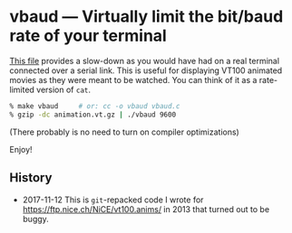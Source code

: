 # vbaud — Virtually limit the bit/baud rate of your terminal

[This file](vbaud.c) provides a slow-down as you would have had on a real
terminal connected over a serial link. This is useful for
displaying VT100 animated movies as they were meant to be
watched. You can think of it as a rate-limited version of `cat`.

```sh
% make vbaud     # or: cc -o vbaud vbaud.c
% gzip -dc animation.vt.gz | ./vbaud 9600
```
(There probably is no need to turn on compiler optimizations)

Enjoy!

## History

* 2017-11-12 This is `git`-repacked code I wrote for https://ftp.nice.ch/NiCE/vt100.anims/ in 2013
that turned out to be buggy.

